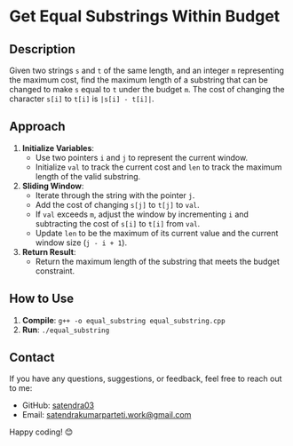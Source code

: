 # Get Equal Substrings Within Budget

## Description

Given two strings `s` and `t` of the same length, and an integer `m` representing the maximum cost, find the maximum length of a substring that can be changed to make `s` equal to `t` under the budget `m`. The cost of changing the character `s[i]` to `t[i]` is `|s[i] - t[i]|`.

## Approach

1. **Initialize Variables**:
   - Use two pointers `i` and `j` to represent the current window.
   - Initialize `val` to track the current cost and `len` to track the maximum length of the valid substring.
2. **Sliding Window**:
   - Iterate through the string with the pointer `j`.
   - Add the cost of changing `s[j]` to `t[j]` to `val`.
   - If `val` exceeds `m`, adjust the window by incrementing `i` and subtracting the cost of `s[i]` to `t[i]` from `val`.
   - Update `len` to be the maximum of its current value and the current window size (`j - i + 1`).
3. **Return Result**:
   - Return the maximum length of the substring that meets the budget constraint.

## How to Use

1. **Compile**: `g++ -o equal_substring equal_substring.cpp`
2. **Run**: `./equal_substring`

## Contact

If you have any questions, suggestions, or feedback, feel free to reach out to me:

- GitHub: [satendra03](https://github.com/satendra03)
- Email: [satendrakumarparteti.work@gmail.com](mailto:satendrakumarparteti.work@gmail.com)

Happy coding! 😊
